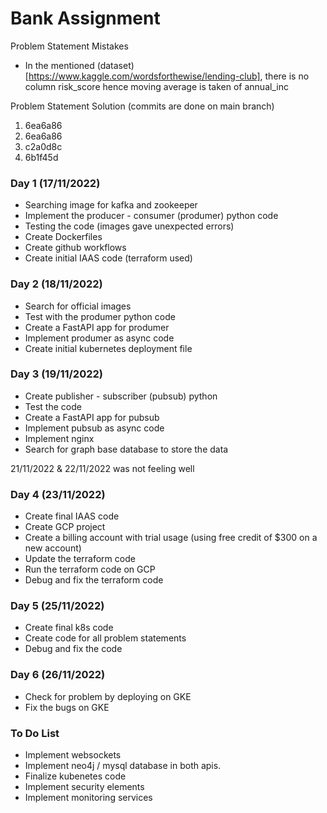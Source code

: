 # Bank Assignment

Problem Statement Mistakes 
- In the mentioned (dataset)[https://www.kaggle.com/wordsforthewise/lending-club], there is no column risk_score hence moving average is taken of annual_inc

Problem Statement Solution (commits are done on main branch)
1. 6ea6a86
2. 6ea6a86
3. c2a0d8c
4. 6b1f45d

### Day 1 (17/11/2022)
- Searching image for kafka and zookeeper
- Implement the producer - consumer (produmer) python code
- Testing the code (images gave unexpected errors)
- Create Dockerfiles
- Create github workflows
- Create initial IAAS code (terraform used)

### Day 2 (18/11/2022)
- Search for official images
- Test with the produmer python code
- Create a FastAPI app for produmer
- Implement produmer as async code
- Create initial kubernetes deployment file

### Day 3 (19/11/2022)
- Create publisher - subscriber (pubsub) python
- Test the code
- Create a FastAPI app for pubsub
- Implement pubsub as async code
- Implement nginx
- Search for graph base database to store the data

21/11/2022 & 22/11/2022 was not feeling well

### Day 4 (23/11/2022)
- Create final IAAS code
- Create GCP project
- Create a billing account with trial usage (using free credit of $300 on a new account)
- Update the terraform code
- Run the terraform code on GCP
- Debug and fix the terraform code

### Day 5 (25/11/2022)
- Create final k8s code
- Create code for all problem statements
- Debug and fix the code

### Day 6 (26/11/2022)
- Check for problem by deploying on GKE
- Fix the bugs on GKE

### To Do List
- Implement websockets
- Implement neo4j / mysql database in both apis. 
- Finalize kubenetes code
- Implement security elements
- Implement monitoring services
